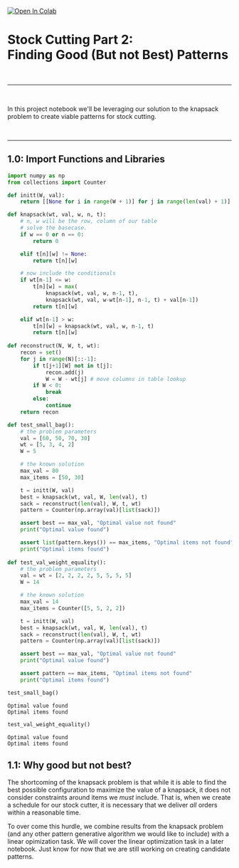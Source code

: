 <a href="https://colab.research.google.com/github/wesleybeckner/deka/blob/main/notebooks/solutions/SOLN_P1_Stock_Cutting.ipynb" target="_parent"><img src="https://colab.research.google.com/assets/colab-badge.svg" alt="Open In Colab"/></a>

# Stock Cutting Part 2:<br> Finding Good (But not Best) Patterns

<br>

---

<br>

In this project notebook we'll be leveraging our solution to the knapsack problem to create viable patterns for stock cutting.

<br>

---

## 1.0: Import Functions and Libraries


```python
import numpy as np
from collections import Counter

def initt(W, val):
    return [[None for i in range(W + 1)] for j in range(len(val) + 1)]

def knapsack(wt, val, w, n, t):
    # n, w will be the row, column of our table
    # solve the basecase. 
    if w == 0 or n == 0:
        return 0

    elif t[n][w] != None:
        return t[n][w]

    # now include the conditionals
    if wt[n-1] <= w:
        t[n][w] = max(
            knapsack(wt, val, w, n-1, t),
            knapsack(wt, val, w-wt[n-1], n-1, t) + val[n-1])
        return t[n][w]

    elif wt[n-1] > w:
        t[n][w] = knapsack(wt, val, w, n-1, t)
        return t[n][w]
    
def reconstruct(N, W, t, wt):
    recon = set()
    for j in range(N)[::-1]:
        if t[j+1][W] not in t[j]:
            recon.add(j)
            W = W - wt[j] # move columns in table lookup
        if W < 0:
            break
        else:
            continue
    return recon

def test_small_bag():
    # the problem parameters
    val = [60, 50, 70, 30]
    wt = [5, 3, 4, 2]
    W = 5

    # the known solution
    max_val = 80
    max_items = [50, 30]

    t = initt(W, val)
    best = knapsack(wt, val, W, len(val), t)
    sack = reconstruct(len(val), W, t, wt)
    pattern = Counter(np.array(val)[list(sack)])

    assert best == max_val, "Optimal value not found"
    print("Optimal value found")

    assert list(pattern.keys()) == max_items, "Optimal items not found"
    print("Optimal items found")
    
def test_val_weight_equality():
    # the problem parameters
    val = wt = [2, 2, 2, 2, 5, 5, 5, 5]
    W = 14

    # the known solution
    max_val = 14
    max_items = Counter([5, 5, 2, 2])

    t = initt(W, val)
    best = knapsack(wt, val, W, len(val), t)
    sack = reconstruct(len(val), W, t, wt)
    pattern = Counter(np.array(val)[list(sack)])

    assert best == max_val, "Optimal value not found"
    print("Optimal value found")

    assert pattern == max_items, "Optimal items not found"
    print("Optimal items found")
```


```python
test_small_bag()
```

    Optimal value found
    Optimal items found



```python
test_val_weight_equality()
```

    Optimal value found
    Optimal items found


## 1.1: Why good but not best?

The shortcoming of the knapsack problem is that while it is able to find the best possible configuration to maximize the value of a knapsack, it does not consider constraints around items we _must_ include. That is, when we create a schedule for our stock cutter, it is necessary that we deliver _all_ orders within a reasonable time. 

To over come this hurdle, we combine results from the knapsack problem (and any other pattern generative algorithm we would like to include) with a linear opimization task. We will cover the linear optimization task in a later notebook. Just know for now that we are still working on creating candidate patterns.
